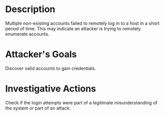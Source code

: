 # Description
Multiple non-existing accounts failed to remotely log in to a host in a short period of time. This may indicate an attacker is trying to remotely enumerate accounts.
# Attacker's Goals
Discover valid accounts to gain credentials.
# Investigative Actions
Check if the login attempts were part of a legitimate misunderstanding of the system or part of an attack.
